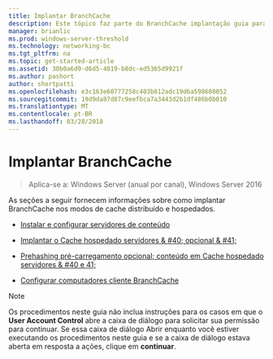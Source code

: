 ```yaml
---
title: Implantar BranchCache
description: Este tópico faz parte do BranchCache implantação guia para Windows Server 2016, que demonstra como implantar BranchCache nos modos de cache hospedado e distribuídos para otimizar o uso de largura de banda WAN em filiais
manager: brianlic
ms.prod: windows-server-threshold
ms.technology: networking-bc
ms.tgt_pltfrm: na
ms.topic: get-started-article
ms.assetid: 30b0a6d9-d6d5-4019-b8dc-ed5365d9921f
ms.author: pashort
author: shortpatti
ms.openlocfilehash: e3c163e60777258c403b812adc19d6a598608052
ms.sourcegitcommit: 19d9da87d87c9eefbca7a3443d2b1df486b0b010
ms.translationtype: MT
ms.contentlocale: pt-BR
ms.lasthandoff: 03/28/2018
---
```

# <a name="deploy-branchcache"></a>Implantar BranchCache

>Aplica-se a: Windows Server (anual por canal), Windows Server 2016

As seções a seguir fornecem informações sobre como implantar BranchCache nos modos de cache distribuído e hospedados.  
  
-   [Instalar e configurar servidores de conteúdo](Install-and-Configure-Content-Servers.md)  
  
-   [Implantar o Cache hospedado servidores & #40; opcional & #41;](deploy-hosted-cache-servers.md)  
  
-   [Prehashing pré-carregamento opcional; conteúdo em Cache hospedado servidores & #40 e 41;](prehashing-and-preloading.md)  
  
-   [Configurar computadores cliente BranchCache](Configure-BranchCache-Client-Computers.md)  
  
> [!NOTE]  
> Os procedimentos neste guia não inclua instruções para os casos em que o **User Account Control** abre a caixa de diálogo para solicitar sua permissão para continuar. Se essa caixa de diálogo Abrir enquanto você estiver executando os procedimentos neste guia e se a caixa de diálogo estava aberta em resposta a ações, clique em **continuar**.  
  


